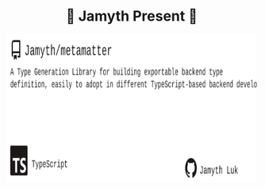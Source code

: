 <!-- built at 7/1/2023, 3:04:49 AM -->
<h1 align="center">
🎉 Jamyth Present 🎉
</h1>
<p align="center">
    <a href="https://github.com/Jamyth/metamatter">
        <img width="1000" height="300" src="./readme.svg" />
    </a>
</p>